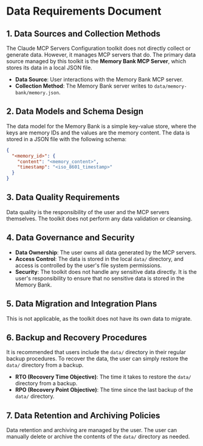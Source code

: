 # Data Requirements Document

## 1. Data Sources and Collection Methods

The Claude MCP Servers Configuration toolkit does not directly collect or generate data. However, it manages MCP servers that do. The primary data source managed by this toolkit is the **Memory Bank MCP Server**, which stores its data in a local JSON file.

*   **Data Source**: User interactions with the Memory Bank MCP server.
*   **Collection Method**: The Memory Bank server writes to `data/memory-bank/memory.json`.

## 2. Data Models and Schema Design

The data model for the Memory Bank is a simple key-value store, where the keys are memory IDs and the values are the memory content. The data is stored in a JSON file with the following schema:

```json
{
  "<memory_id>": {
    "content": "<memory_content>",
    "timestamp": "<iso_8601_timestamp>"
  }
}
```

## 3. Data Quality Requirements

Data quality is the responsibility of the user and the MCP servers themselves. The toolkit does not perform any data validation or cleansing.

## 4. Data Governance and Security

*   **Data Ownership**: The user owns all data generated by the MCP servers.
*   **Access Control**: The data is stored in the local `data/` directory, and access is controlled by the user's file system permissions.
*   **Security**: The toolkit does not handle any sensitive data directly. It is the user's responsibility to ensure that no sensitive data is stored in the Memory Bank.

## 5. Data Migration and Integration Plans

This is not applicable, as the toolkit does not have its own data to migrate.

## 6. Backup and Recovery Procedures

It is recommended that users include the `data/` directory in their regular backup procedures. To recover the data, the user can simply restore the `data/` directory from a backup.

*   **RTO (Recovery Time Objective)**: The time it takes to restore the `data/` directory from a backup.
*   **RPO (Recovery Point Objective)**: The time since the last backup of the `data/` directory.

## 7. Data Retention and Archiving Policies

Data retention and archiving are managed by the user. The user can manually delete or archive the contents of the `data/` directory as needed.
